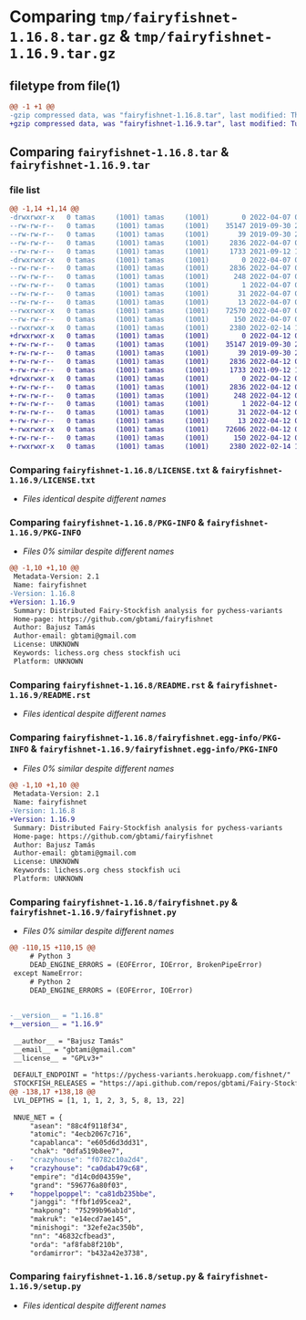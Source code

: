 # Comparing `tmp/fairyfishnet-1.16.8.tar.gz` & `tmp/fairyfishnet-1.16.9.tar.gz`

## filetype from file(1)

```diff
@@ -1 +1 @@
-gzip compressed data, was "fairyfishnet-1.16.8.tar", last modified: Thu Apr  7 07:36:27 2022, max compression
+gzip compressed data, was "fairyfishnet-1.16.9.tar", last modified: Tue Apr 12 08:15:28 2022, max compression
```

## Comparing `fairyfishnet-1.16.8.tar` & `fairyfishnet-1.16.9.tar`

### file list

```diff
@@ -1,14 +1,14 @@
-drwxrwxr-x   0 tamas     (1001) tamas     (1001)        0 2022-04-07 07:36:27.061330 fairyfishnet-1.16.8/
--rw-rw-r--   0 tamas     (1001) tamas     (1001)    35147 2019-09-30 21:21:18.000000 fairyfishnet-1.16.8/LICENSE.txt
--rw-rw-r--   0 tamas     (1001) tamas     (1001)       39 2019-09-30 21:21:18.000000 fairyfishnet-1.16.8/MANIFEST.in
--rw-rw-r--   0 tamas     (1001) tamas     (1001)     2836 2022-04-07 07:36:27.061330 fairyfishnet-1.16.8/PKG-INFO
--rw-rw-r--   0 tamas     (1001) tamas     (1001)     1733 2021-09-12 10:05:39.000000 fairyfishnet-1.16.8/README.rst
-drwxrwxr-x   0 tamas     (1001) tamas     (1001)        0 2022-04-07 07:36:27.061330 fairyfishnet-1.16.8/fairyfishnet.egg-info/
--rw-rw-r--   0 tamas     (1001) tamas     (1001)     2836 2022-04-07 07:36:26.000000 fairyfishnet-1.16.8/fairyfishnet.egg-info/PKG-INFO
--rw-rw-r--   0 tamas     (1001) tamas     (1001)      248 2022-04-07 07:36:26.000000 fairyfishnet-1.16.8/fairyfishnet.egg-info/SOURCES.txt
--rw-rw-r--   0 tamas     (1001) tamas     (1001)        1 2022-04-07 07:36:26.000000 fairyfishnet-1.16.8/fairyfishnet.egg-info/dependency_links.txt
--rw-rw-r--   0 tamas     (1001) tamas     (1001)       31 2022-04-07 07:36:26.000000 fairyfishnet-1.16.8/fairyfishnet.egg-info/requires.txt
--rw-rw-r--   0 tamas     (1001) tamas     (1001)       13 2022-04-07 07:36:26.000000 fairyfishnet-1.16.8/fairyfishnet.egg-info/top_level.txt
--rwxrwxr-x   0 tamas     (1001) tamas     (1001)    72570 2022-04-07 07:35:35.000000 fairyfishnet-1.16.8/fairyfishnet.py
--rw-rw-r--   0 tamas     (1001) tamas     (1001)      150 2022-04-07 07:36:27.061330 fairyfishnet-1.16.8/setup.cfg
--rwxrwxr-x   0 tamas     (1001) tamas     (1001)     2380 2022-02-14 10:43:02.000000 fairyfishnet-1.16.8/setup.py
+drwxrwxr-x   0 tamas     (1001) tamas     (1001)        0 2022-04-12 08:15:28.526961 fairyfishnet-1.16.9/
+-rw-rw-r--   0 tamas     (1001) tamas     (1001)    35147 2019-09-30 21:21:18.000000 fairyfishnet-1.16.9/LICENSE.txt
+-rw-rw-r--   0 tamas     (1001) tamas     (1001)       39 2019-09-30 21:21:18.000000 fairyfishnet-1.16.9/MANIFEST.in
+-rw-rw-r--   0 tamas     (1001) tamas     (1001)     2836 2022-04-12 08:15:28.526961 fairyfishnet-1.16.9/PKG-INFO
+-rw-rw-r--   0 tamas     (1001) tamas     (1001)     1733 2021-09-12 10:05:39.000000 fairyfishnet-1.16.9/README.rst
+drwxrwxr-x   0 tamas     (1001) tamas     (1001)        0 2022-04-12 08:15:28.526961 fairyfishnet-1.16.9/fairyfishnet.egg-info/
+-rw-rw-r--   0 tamas     (1001) tamas     (1001)     2836 2022-04-12 08:15:27.000000 fairyfishnet-1.16.9/fairyfishnet.egg-info/PKG-INFO
+-rw-rw-r--   0 tamas     (1001) tamas     (1001)      248 2022-04-12 08:15:28.000000 fairyfishnet-1.16.9/fairyfishnet.egg-info/SOURCES.txt
+-rw-rw-r--   0 tamas     (1001) tamas     (1001)        1 2022-04-12 08:15:27.000000 fairyfishnet-1.16.9/fairyfishnet.egg-info/dependency_links.txt
+-rw-rw-r--   0 tamas     (1001) tamas     (1001)       31 2022-04-12 08:15:27.000000 fairyfishnet-1.16.9/fairyfishnet.egg-info/requires.txt
+-rw-rw-r--   0 tamas     (1001) tamas     (1001)       13 2022-04-12 08:15:27.000000 fairyfishnet-1.16.9/fairyfishnet.egg-info/top_level.txt
+-rwxrwxr-x   0 tamas     (1001) tamas     (1001)    72606 2022-04-12 08:12:06.000000 fairyfishnet-1.16.9/fairyfishnet.py
+-rw-rw-r--   0 tamas     (1001) tamas     (1001)      150 2022-04-12 08:15:28.526961 fairyfishnet-1.16.9/setup.cfg
+-rwxrwxr-x   0 tamas     (1001) tamas     (1001)     2380 2022-02-14 10:43:02.000000 fairyfishnet-1.16.9/setup.py
```

### Comparing `fairyfishnet-1.16.8/LICENSE.txt` & `fairyfishnet-1.16.9/LICENSE.txt`

 * *Files identical despite different names*

### Comparing `fairyfishnet-1.16.8/PKG-INFO` & `fairyfishnet-1.16.9/PKG-INFO`

 * *Files 0% similar despite different names*

```diff
@@ -1,10 +1,10 @@
 Metadata-Version: 2.1
 Name: fairyfishnet
-Version: 1.16.8
+Version: 1.16.9
 Summary: Distributed Fairy-Stockfish analysis for pychess-variants
 Home-page: https://github.com/gbtami/fairyfishnet
 Author: Bajusz Tamás
 Author-email: gbtami@gmail.com
 License: UNKNOWN
 Keywords: lichess.org chess stockfish uci
 Platform: UNKNOWN
```

### Comparing `fairyfishnet-1.16.8/README.rst` & `fairyfishnet-1.16.9/README.rst`

 * *Files identical despite different names*

### Comparing `fairyfishnet-1.16.8/fairyfishnet.egg-info/PKG-INFO` & `fairyfishnet-1.16.9/fairyfishnet.egg-info/PKG-INFO`

 * *Files 0% similar despite different names*

```diff
@@ -1,10 +1,10 @@
 Metadata-Version: 2.1
 Name: fairyfishnet
-Version: 1.16.8
+Version: 1.16.9
 Summary: Distributed Fairy-Stockfish analysis for pychess-variants
 Home-page: https://github.com/gbtami/fairyfishnet
 Author: Bajusz Tamás
 Author-email: gbtami@gmail.com
 License: UNKNOWN
 Keywords: lichess.org chess stockfish uci
 Platform: UNKNOWN
```

### Comparing `fairyfishnet-1.16.8/fairyfishnet.py` & `fairyfishnet-1.16.9/fairyfishnet.py`

 * *Files 0% similar despite different names*

```diff
@@ -110,15 +110,15 @@
     # Python 3
     DEAD_ENGINE_ERRORS = (EOFError, IOError, BrokenPipeError)
 except NameError:
     # Python 2
     DEAD_ENGINE_ERRORS = (EOFError, IOError)
 
 
-__version__ = "1.16.8"
+__version__ = "1.16.9"
 
 __author__ = "Bajusz Tamás"
 __email__ = "gbtami@gmail.com"
 __license__ = "GPLv3+"
 
 DEFAULT_ENDPOINT = "https://pychess-variants.herokuapp.com/fishnet/"
 STOCKFISH_RELEASES = "https://api.github.com/repos/gbtami/Fairy-Stockfish/releases/latest"
@@ -138,17 +138,18 @@
 LVL_DEPTHS = [1, 1, 1, 2, 3, 5, 8, 13, 22]
 
 NNUE_NET = {
     "asean": "88c4f9118f34",
     "atomic": "4ecb2067c716",
     "capablanca": "e605d6d3dd31",
     "chak": "0dfa519b8ee7",
-    "crazyhouse": "f0782c10a2d4",
+    "crazyhouse": "ca0dab479c68",
     "empire": "d14c0d04359e",
     "grand": "596776a80f03",
+    "hoppelpoppel": "ca81db235bbe",
     "janggi": "ffbf1d95cea2",
     "makpong": "75299b96ab1d",
     "makruk": "e14ecd7ae145",
     "minishogi": "32efe2ac350b",
     "nn": "46832cfbead3",
     "orda": "af8fab8f210b",
     "ordamirror": "b432a42e3738",
```

### Comparing `fairyfishnet-1.16.8/setup.py` & `fairyfishnet-1.16.9/setup.py`

 * *Files identical despite different names*

